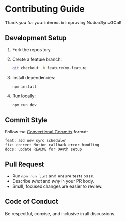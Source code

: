 # Contributing Guide

Thank you for your interest in improving NotionSyncGCal!

## Development Setup

1. Fork the repository.
2. Create a feature branch:

   ```bash
   git checkout -b feature/my-feature
   ```

3. Install dependencies:

   ```bash
   npm install
   ```

4. Run locally:

   ```bash
   npm run dev
   ```

## Commit Style

Follow the [Conventional Commits](https://www.conventionalcommits.org) format:

```
feat: add new sync scheduler
fix: correct Notion callback error handling
docs: update README for OAuth setup
```

## Pull Request

- Run `npm run lint` and ensure tests pass.
- Describe _what_ and _why_ in your PR body.
- Small, focused changes are easier to review.

## Code of Conduct

Be respectful, concise, and inclusive in all discussions.
